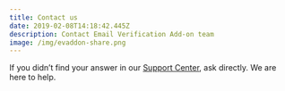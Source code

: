 ```yaml
---
title: Contact us
date: 2019-02-08T14:18:42.445Z
description: Contact Email Verification Add-on team
image: /img/evaddon-share.png
---
```

If you didn’t find your answer in our [Support Center](https://emailverificationaddon.com/help/), ask directly. We are here to help.
